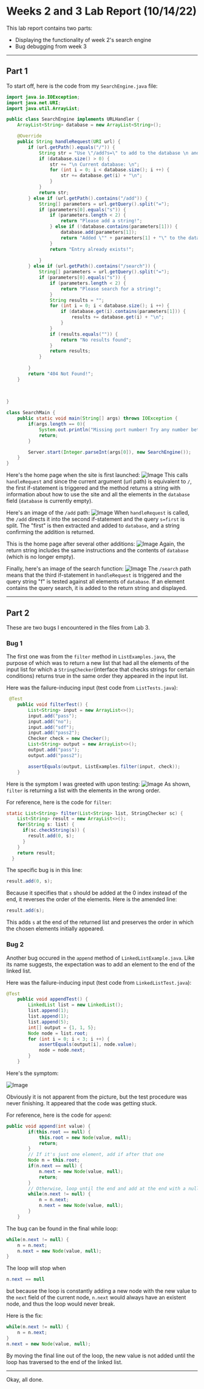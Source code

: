 # Weeks 2 and 3 Lab Report (10/14/22)

This lab report contains two parts:
* Displaying the functionality of week 2's search engine
* Bug debugging from week 3

___

## Part 1
To start off, here is the code from my ```SearchEngine.java``` file:

```java
import java.io.IOException;
import java.net.URI;
import java.util.ArrayList;

public class SearchEngine implements URLHandler {
    ArrayList<String> database = new ArrayList<String>();

    @Override
    public String handleRequest(URI url) {
        if (url.getPath().equals("/")) {
            String str = "Use \"/add?s=\" to add to the database \n and use \"/search?s=\" to search the database";
            if (database.size() > 0) {
                str += "\n Current database: \n";
                for (int i = 0; i < database.size(); i ++) {
                    str += database.get(i) + "\n";
                }
            }
            return str;
        } else if (url.getPath().contains("/add")) {
            String[] parameters = url.getQuery().split("=");
            if (parameters[0].equals("s")) {
                if (parameters.length < 2) {
                    return "Please add a string!";
                } else if (!database.contains(parameters[1])) {
                    database.add(parameters[1]);
                    return "Added \"" + parameters[1] + "\" to the database";
                }
                return "Entry already exists!";
                
            }
        } else if (url.getPath().contains("/search")) {
            String[] parameters = url.getQuery().split("=");
            if (parameters[0].equals("s")) {
                if (parameters.length < 2) {
                    return "Please search for a string!";
                } 
                String results = "";
                for (int i = 0; i < database.size(); i ++) {
                    if (database.get(i).contains(parameters[1])) {
                        results += database.get(i) + "\n";
                    }
                }
                if (results.equals("")) {
                    return "No results found";
                }
                return results;
            }
            
        }
        return "404 Not Found!";
    }

    
    
}

class SearchMain {    
    public static void main(String[] args) throws IOException {
        if(args.length == 0){
            System.out.println("Missing port number! Try any number between 1024 to 49151");
            return;
        }

        Server.start(Integer.parseInt(args[0]), new SearchEngine());
    }
}
```
Here's the home page when the site is first launched:
![Image](/images/lab2_3/launch.png)
This calls ```handleRequest``` and since the current argument (url path) is equivalent to ```/```, the first if-statement is triggered and the method returns a string with information about how to use the site and all the elements in the ```database``` field (```database``` is currently empty).

Here's an image of the ```/add``` path:
![Image](/images/lab2_3/firstadd.png)
When ```handleRequest``` is called, the ```/add``` directs it into the second if-statement and the query ```s=first``` is split. The "first" is then extracted and added to ```database```, and a string confirming the addition is returned.

This is the home page after several other additions:
![Image](/images/lab2_3/thirdhome.png)
Again, the return string includes the same instructions and the contents of ```database``` (which is no longer empty).

Finally, here's an image of the search function:
![Image](/images/lab2_3/searchfirst.png)
The ```/search``` path means that the third if-statement in ```handleRequest``` is triggered and the query string "f" is tested against all elements of ```database```. If an element contains the query search, it is added to the return string and displayed.

---
## Part 2
These are two bugs I encountered in the files from Lab 3.

### Bug 1

The first one was from the ```filter``` method in ```ListExamples.java```, the purpose of which was to return a new list that had all the elements of the input list for which a ```StringChecker```(interface that checks strings for certain conditions) returns true in the same order they appeared in the input list.

Here was the failure-inducing input (test code from ```ListTests.java```):
```java
 @Test
    public void filterTest() {
        List<String> input = new ArrayList<>();
        input.add("pass");
        input.add("no");
        input.add("sdf");
        input.add("pass2");
        Checker check = new Checker();
        List<String> output = new ArrayList<>();
        output.add("pass");
        output.add("pass2");

        assertEquals(output, ListExamples.filter(input, check));
    }
```
Here is the symptom I was greeted with upon testing:
![Image](/images/lab2_3/listoutput.png)
As shown, ```filter``` is returning a list with the elements in the wrong order. 

For reference, here is the code for ```filter```:
```java
static List<String> filter(List<String> list, StringChecker sc) {
    List<String> result = new ArrayList<>();
    for(String s: list) {
      if(sc.checkString(s)) {
        result.add(0, s);
      }
    }
    return result;
  }
```
The specific bug is in this line:
```java
result.add(0, s);
```
Because it specifies that ```s``` should be added at the 0 index instead of the end, it reverses the order of the elements.
Here is the amended line:
```java
result.add(s);
```
This adds ```s``` at the end of the returned list and preserves the order in which the chosen elements initially appeared.

### Bug 2

Another bug occured in the ```append``` method of ```LinkedListExample.java```. Like its name suggests, the expectation was to add an element to the end of the linked list.

Here was the failure-inducing input (test code from ```LinkedListTest.java```):
```java
@Test
    public void appendTest() {
        LinkedList list = new LinkedList();
        list.append(1);
        list.append(1);
        list.append(5);
        int[] output = {1, 1, 5};
        Node node = list.root;
        for (int i = 0; i < 3; i ++) {
            assertEquals(output[i], node.value);
            node = node.next;
        }
    }
```
Here's the symptom:

![Image](/images/lab2_3/infiniteloop.png)

Obviously it is not apparent from the picture, but the test procedure was never finishing. It appeared that the code was getting stuck.

For reference, here is the code for ```append```:
```java
public void append(int value) {
        if(this.root == null) {
            this.root = new Node(value, null);
            return;
        }
        // If it's just one element, add if after that one
        Node n = this.root;
        if(n.next == null) {
            n.next = new Node(value, null);
            return;
        }
        // Otherwise, loop until the end and add at the end with a null
        while(n.next != null) {
            n = n.next;
            n.next = new Node(value, null);
        }
    }
```
The bug can be found in the final while loop:
```java
while(n.next != null) {
    n = n.next;
    n.next = new Node(value, null);
}
```
The loop will stop when 
```java 
n.next == null
```
but because the loop is constantly adding a new node with the new value to the ```next``` field of the current node, ```n.next``` would always have an existent node, and thus the loop would never break.

Here is the fix:
```java
while(n.next != null) {
    n = n.next;          
}
n.next = new Node(value, null);
```
By moving the final line out of the loop, the new value is not added until the loop has traversed to the end of the linked list.

---

Okay, all done.
